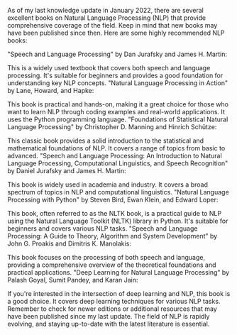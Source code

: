 As of my last knowledge update in January 2022, there are several excellent books on Natural Language Processing (NLP) that provide comprehensive coverage of the field. Keep in mind that new books may have been published since then. Here are some highly recommended NLP books:

"Speech and Language Processing" by Dan Jurafsky and James H. Martin:

This is a widely used textbook that covers both speech and language processing. It's suitable for beginners and provides a good foundation for understanding key NLP concepts.
"Natural Language Processing in Action" by Lane, Howard, and Hapke:

This book is practical and hands-on, making it a great choice for those who want to learn NLP through coding examples and real-world applications. It uses the Python programming language.
"Foundations of Statistical Natural Language Processing" by Christopher D. Manning and Hinrich Schütze:

This classic book provides a solid introduction to the statistical and mathematical foundations of NLP. It covers a range of topics from basic to advanced.
"Speech and Language Processing: An Introduction to Natural Language Processing, Computational Linguistics, and Speech Recognition" by Daniel Jurafsky and James H. Martin:

This book is widely used in academia and industry. It covers a broad spectrum of topics in NLP and computational linguistics.
"Natural Language Processing with Python" by Steven Bird, Ewan Klein, and Edward Loper:

This book, often referred to as the NLTK book, is a practical guide to NLP using the Natural Language Toolkit (NLTK) library in Python. It's suitable for beginners and covers various NLP tasks.
"Speech and Language Processing: A Guide to Theory, Algorithm and System Development" by John G. Proakis and Dimitris K. Manolakis:

This book focuses on the processing of both speech and language, providing a comprehensive overview of the theoretical foundations and practical applications.
"Deep Learning for Natural Language Processing" by Palash Goyal, Sumit Pandey, and Karan Jain:

If you're interested in the intersection of deep learning and NLP, this book is a good choice. It covers deep learning techniques for various NLP tasks.
Remember to check for newer editions or additional resources that may have been published since my last update. The field of NLP is rapidly evolving, and staying up-to-date with the latest literature is essential.
